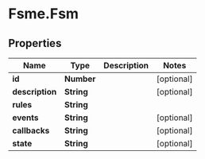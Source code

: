 # Fsme.Fsm

## Properties
Name | Type | Description | Notes
------------ | ------------- | ------------- | -------------
**id** | **Number** |  | [optional] 
**description** | **String** |  | [optional] 
**rules** | **String** |  | 
**events** | **String** |  | [optional] 
**callbacks** | **String** |  | [optional] 
**state** | **String** |  | [optional] 


